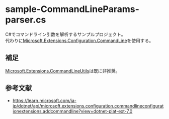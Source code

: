 # sample-CommandLineParams-parser.cs

C#でコマンドライン引数を解析するサンプルプロジェクト。  
代わりに[Microsoft.Extensions.Configuration.CommandLine](https://www.nuget.org/packages/Microsoft.Extensions.Configuration.CommandLine)を使用する。  

## 補足

[Microsoft.Extensions.CommandLineUtils](https://www.nuget.org/packages/Microsoft.Extensions.CommandLineUtils)は既に非推奨。  

## 参考文献

- <https://learn.microsoft.com/ja-jp/dotnet/api/microsoft.extensions.configuration.commandlineconfigurationextensions.addcommandline?view=dotnet-plat-ext-7.0>
